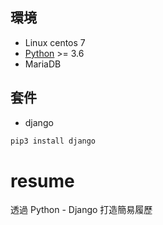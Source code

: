

## 環境
* Linux centos 7
* [Python](https://www.python.org/downloads/) >= 3.6
* MariaDB

## 套件
* django
```bash
pip3 install django
```



# resume
透過 Python - Django 打造簡易履歷

